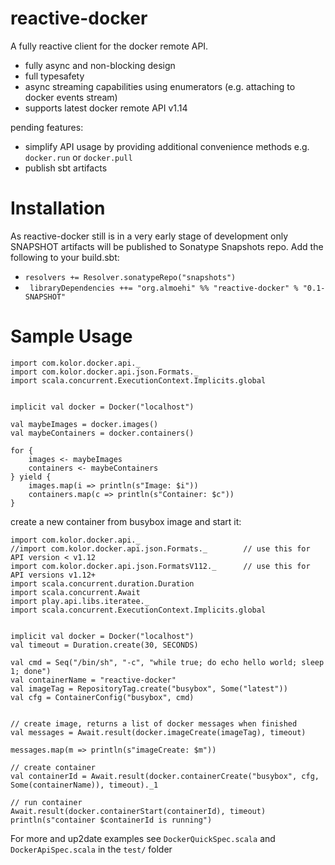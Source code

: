 reactive-docker
===============

A fully reactive client for the docker remote API.


* fully async and non-blocking design
* full typesafety
* async streaming capabilities using enumerators (e.g. attaching to docker events stream)
* supports latest docker remote API v1.14

pending features:

* simplify API usage by providing additional convenience methods e.g. ``docker.run`` or ``docker.pull``
* publish sbt artifacts

Installation
=============
As reactive-docker still is in a very early stage of development only SNAPSHOT artifacts will be published to Sonatype Snapshots repo. 
Add the following to your build.sbt:

* ```resolvers += Resolver.sonatypeRepo("snapshots")```
* ``` libraryDependencies ++= "org.almoehi" %% "reactive-docker" % "0.1-SNAPSHOT"```

Sample Usage
==================
```
import com.kolor.docker.api._
import com.kolor.docker.api.json.Formats._
import scala.concurrent.ExecutionContext.Implicits.global


implicit val docker = Docker("localhost")

val maybeImages = docker.images()
val maybeContainers = docker.containers()

for {
	images <- maybeImages
	containers <- maybeContainers} yield {
	images.map(i => println(s"Image: $i"))	containers.map(c => println(s"Container: $c"))}

```

create a new container from busybox image and start it:

```
import com.kolor.docker.api._
//import com.kolor.docker.api.json.Formats._		// use this for API version < v1.12
import com.kolor.docker.api.json.FormatsV112._		// use this for API versions v1.12+
import scala.concurrent.duration.Duration
import scala.concurrent.Await
import play.api.libs.iteratee._
import scala.concurrent.ExecutionContext.Implicits.global


implicit val docker = Docker("localhost")
val timeout = Duration.create(30, SECONDS)

val cmd = Seq("/bin/sh", "-c", "while true; do echo hello world; sleep 1; done")
val containerName = "reactive-docker"
val imageTag = RepositoryTag.create("busybox", Some("latest"))
val cfg = ContainerConfig("busybox", cmd)


// create image, returns a list of docker messages when finished
val messages = Await.result(docker.imageCreate(imageTag), timeout)

messages.map(m => println(s"imageCreate: $m"))

// create container
val containerId = Await.result(docker.containerCreate("busybox", cfg, Some(containerName)), timeout)._1

// run container
Await.result(docker.containerStart(containerId), timeout)
println(s"container $containerId is running")
```


For more and up2date examples see ``DockerQuickSpec.scala`` and ``DockerApiSpec.scala`` in the ``test/`` folder
